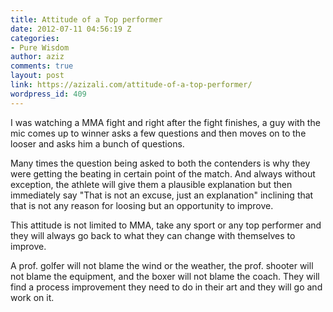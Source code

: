 ```yaml
---
title: Attitude of a Top performer
date: 2012-07-11 04:56:19 Z
categories:
- Pure Wisdom
author: aziz
comments: true
layout: post
link: https://azizali.com/attitude-of-a-top-performer/
wordpress_id: 409
---
```


I was watching a MMA fight and right after the fight finishes, a guy with the mic comes up to winner asks a few questions and then moves on to the looser and asks him a bunch of questions.

Many times the question being asked to both the contenders is why they were getting the beating in certain point of the match. And always without exception, the athlete will give them a plausible explanation but then immediately say "That is not an excuse, just an explanation" inclining that that is not any reason for loosing but an opportunity to improve.

This attitude is not limited to MMA, take any sport or any top performer and they will always go back to what they can change with themselves to improve.

A prof. golfer will not blame the wind or the weather, the prof. shooter will not blame the equipment, and the boxer will not blame the coach. They will find a process improvement they need to do in their art and they will go and work on it.
